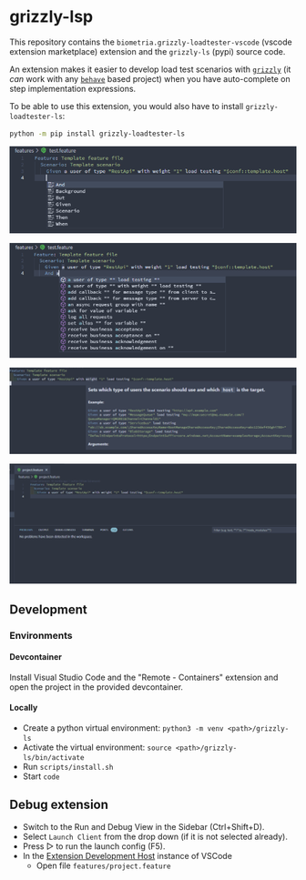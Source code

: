 # grizzly-lsp

This repository contains the `biometria.grizzly-loadtester-vscode` (vscode extension marketplace) extension and the `grizzly-ls` (pypi) source code.

An extension makes it easier to develop load test scenarios with [`grizzly`](https://biometria-se.github.io) (it _can_ work with any [`behave`](https://behave.readthedocs.io/en/latest/) based project) when you have auto-complete on step implementation expressions.

To be able to use this extension, you would also have to install `grizzly-loadtester-ls`:

```bash
python -m pip install grizzly-loadtester-ls
```

![Screenshot of keyword auto-complete](https://github.com/Biometria-se/grizzly-lsp/raw/main/assets/images/screenshot-auto-complete-keywords.png)

![Screenshot of step expressions auto-complete](https://github.com/Biometria-se/grizzly-lsp/raw/main/assets/images/screenshot-auto-complete-step-expressions.png)

![Screenshot of hover help text](https://github.com/Biometria-se/grizzly-lsp/raw/main/assets/images/screenshot-hover-help.png)

![Animation of diagnostics](https://github.com/Biometria-se/grizzly-lsp/raw/main/assets/images/grizzly-ls-diagnostics.gif)

## Development

### Environments

#### Devcontainer

Install Visual Studio Code and the "Remote - Containers" extension and open the project in the provided devcontainer.

#### Locally

-   Create a python virtual environment: `python3 -m venv <path>/grizzly-ls`
-   Activate the virtual environment: `source <path>/grizzly-ls/bin/activate`
-   Run `scripts/install.sh`
-   Start `code`

## Debug extension

-   Switch to the Run and Debug View in the Sidebar (Ctrl+Shift+D).
-   Select `Launch Client` from the drop down (if it is not selected already).
-   Press ▷ to run the launch config (F5).
-   In the [Extension Development Host](https://code.visualstudio.com/api/get-started/your-first-extension#:~:text=Then%2C%20inside%20the%20editor%2C%20press%20F5.%20This%20will%20compile%20and%20run%20the%20extension%20in%20a%20new%20Extension%20Development%20Host%20window.) instance of VSCode
    -   Open file `features/project.feature`
